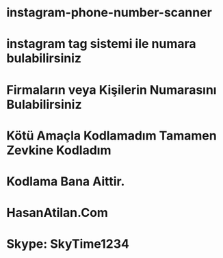 # instagram-phone-number-scanner
# instagram tag sistemi ile numara bulabilirsiniz
# Firmaların veya Kişilerin Numarasını Bulabilirsiniz
# Kötü Amaçla Kodlamadım Tamamen Zevkine Kodladım
# Kodlama Bana Aittir.
# HasanAtilan.Com
# Skype: SkyTime1234
